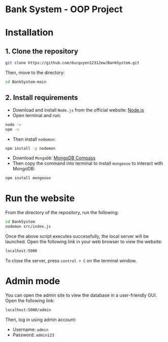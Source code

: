 # Bank System  - OOP Project
# Installation
## 1. Clone the repository
```bash
git clone https://github.com/ducquyen12312ew/BankSystem.git
```
Then, move to the directory:
```bash
cd BankSystem-main
```
## 2. Install requirements
- Download and install `Node.js` from the official website: [Node.js](https://nodejs.org/)
- Open terminal and run:
```bash
node -v
npm -v
```
- Then install `nodemon`:
```bash
npm install -g nodemon
```
- Download `MongoDB`: [MongoDB Compass](https://www.mongodb.com/try/download/community)
- Then copy the command into terminal to install `mongoose` to interact with MongoDB:
```bash
npm install mongoose
```
# Run the website
From the directory of the repository, run the following:
```bash
cd BankSystem
nodemon src/index.js
```
Once the above script executes successfully, the local server will be launched. Open the following link in your web browser to view the website:
```bash
localhost:5000
```
To close the server, press `control + C` on the terminal window. 
# Admin mode
You can open the admin site to view the database in a user-friendly GUI. Open the following link:
```bash
localhost:5000/admin
```
Then, log in using admin account:
- Username: `admin`
- Password: `admin123`
















